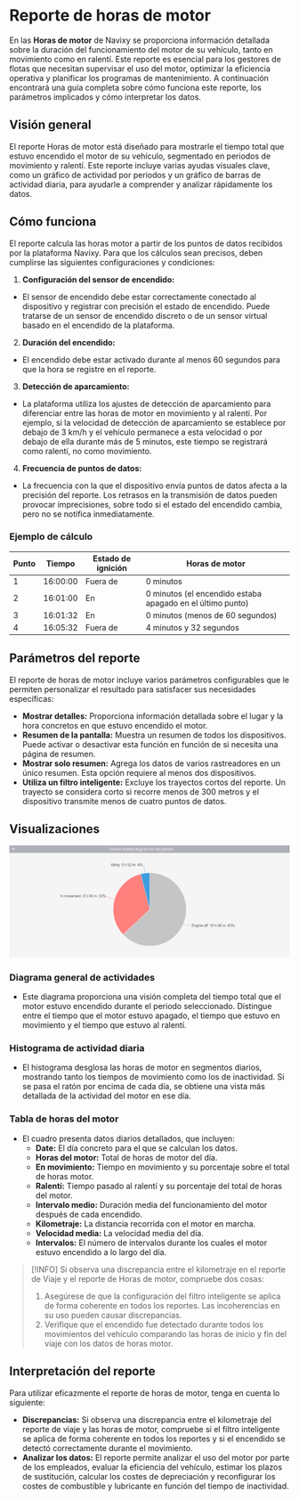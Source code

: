 # Reporte de horas de motor

En las **Horas de motor** de Navixy se proporciona información detallada sobre la duración del funcionamiento del motor de su vehículo, tanto en movimiento como en ralentí. Este reporte es esencial para los gestores de flotas que necesitan supervisar el uso del motor, optimizar la eficiencia operativa y planificar los programas de mantenimiento. A continuación encontrará una guía completa sobre cómo funciona este reporte, los parámetros implicados y cómo interpretar los datos.

## Visión general

El reporte Horas de motor está diseñado para mostrarle el tiempo total que estuvo encendido el motor de su vehículo, segmentado en periodos de movimiento y ralentí. Este reporte incluye varias ayudas visuales clave, como un gráfico de actividad por periodos y un gráfico de barras de actividad diaria, para ayudarle a comprender y analizar rápidamente los datos.

## Cómo funciona

El reporte calcula las horas motor a partir de los puntos de datos recibidos por la plataforma Navixy. Para que los cálculos sean precisos, deben cumplirse las siguientes configuraciones y condiciones:

1. **Configuración del sensor de encendido:**
  - El sensor de encendido debe estar correctamente conectado al dispositivo y registrar con precisión el estado de encendido. Puede tratarse de un sensor de encendido discreto o de un sensor virtual basado en el encendido de la plataforma.
2. **Duración del encendido:**
  - El encendido debe estar activado durante al menos 60 segundos para que la hora se registre en el reporte.
3. **Detección de aparcamiento:**
  - La plataforma utiliza los ajustes de detección de aparcamiento para diferenciar entre las horas de motor en movimiento y al ralentí. Por ejemplo, si la velocidad de detección de aparcamiento se establece por debajo de 3 km/h y el vehículo permanece a esta velocidad o por debajo de ella durante más de 5 minutos, este tiempo se registrará como ralentí, no como movimiento.
4. **Frecuencia de puntos de datos:**
  - La frecuencia con la que el dispositivo envía puntos de datos afecta a la precisión del reporte. Los retrasos en la transmisión de datos pueden provocar imprecisiones, sobre todo si el estado del encendido cambia, pero no se notifica inmediatamente.

### Ejemplo de cálculo

| Punto | Tiempo | Estado de ignición | Horas de motor |
| --- | --- | --- | --- |
| 1   | 16:00:00 | Fuera de | 0 minutos |
| 2   | 16:01:00 | En  | 0 minutos (el encendido estaba apagado en el último punto) |
| 3   | 16:01:32 | En  | 0 minutos (menos de 60 segundos) |
| 4   | 16:05:32 | Fuera de | 4 minutos y 32 segundos |

## Parámetros del reporte

El reporte de horas de motor incluye varios parámetros configurables que le permiten personalizar el resultado para satisfacer sus necesidades específicas:

- **Mostrar detalles:** Proporciona información detallada sobre el lugar y la hora concretos en que estuvo encendido el motor.
- **Resumen de la pantalla:** Muestra un resumen de todos los dispositivos. Puede activar o desactivar esta función en función de si necesita una página de resumen.
- **Mostrar solo resumen:** Agrega los datos de varios rastreadores en un único resumen. Esta opción requiere al menos dos dispositivos.
- **Utiliza un filtro inteligente:** Excluye los trayectos cortos del reporte. Un trayecto se considera corto si recorre menos de 300 metros y el dispositivo transmite menos de cuatro puntos de datos.

## Visualizaciones

![image-20240815-010415.png](attachments/image-20240815-010415.png)

### Diagrama general de actividades

- Este diagrama proporciona una visión completa del tiempo total que el motor estuvo encendido durante el periodo seleccionado. Distingue entre el tiempo que el motor estuvo apagado, el tiempo que estuvo en movimiento y el tiempo que estuvo al ralentí.

### Histograma de actividad diaria

- El histograma desglosa las horas de motor en segmentos diarios, mostrando tanto los tiempos de movimiento como los de inactividad. Si se pasa el ratón por encima de cada día, se obtiene una vista más detallada de la actividad del motor en ese día.

### Tabla de horas del motor

- El cuadro presenta datos diarios detallados, que incluyen:
  - **Date:** El día concreto para el que se calculan los datos.
  - **Horas del motor:** Total de horas de motor del día.
  - **En movimiento:** Tiempo en movimiento y su porcentaje sobre el total de horas motor.
  - **Ralentí:** Tiempo pasado al ralentí y su porcentaje del total de horas del motor.
  - **Intervalo medio:** Duración media del funcionamiento del motor después de cada encendido.
  - **Kilometraje:** La distancia recorrida con el motor en marcha.
  - **Velocidad media:** La velocidad media del día.
  - **Intervalos:** El número de intervalos durante los cuales el motor estuvo encendido a lo largo del día.

> [!INFO]
> Si observa una discrepancia entre el kilometraje en el reporte de Viaje y el reporte de Horas de motor, compruebe dos cosas:
> 1. Asegúrese de que la configuración del filtro inteligente se aplica de forma coherente en todos los reportes. Las incoherencias en su uso pueden causar discrepancias.
> 2. Verifique que el encendido fue detectado durante todos los movimientos del vehículo comparando las horas de inicio y fin del viaje con los datos de horas motor.

## Interpretación del reporte

Para utilizar eficazmente el reporte de horas de motor, tenga en cuenta lo siguiente:

- **Discrepancias:** Si observa una discrepancia entre el kilometraje del reporte de viaje y las horas de motor, compruebe si el filtro inteligente se aplica de forma coherente en todos los reportes y si el encendido se detectó correctamente durante el movimiento.
- **Analizar los datos:** El reporte permite analizar el uso del motor por parte de los empleados, evaluar la eficiencia del vehículo, estimar los plazos de sustitución, calcular los costes de depreciación y reconfigurar los costes de combustible y lubricante en función del tiempo de inactividad.